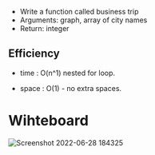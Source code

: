 
- Write a function called business trip
- Arguments: graph, array of city names
- Return: integer


## Efficiency
- time : O(n^1) nested for loop.

- space : O(1) - no extra spaces.


# Wihteboard

![Screenshot 2022-06-28 184325](https://user-images.githubusercontent.com/97829483/176223031-e3f8378b-bce9-413e-8468-2b203535330f.png)
